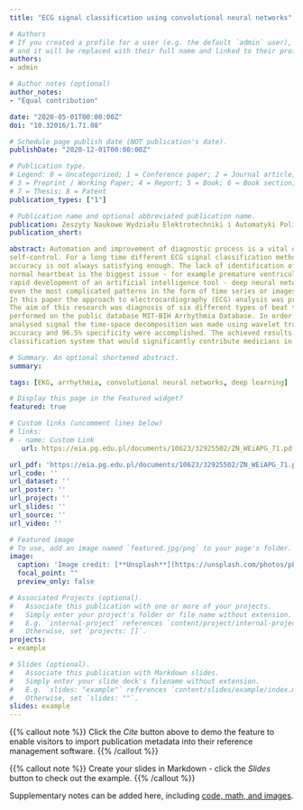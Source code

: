 ```yaml
---
title: "ECG signal classification using convolutional neural networks"

# Authors
# If you created a profile for a user (e.g. the default `admin` user), write the username (folder name) here 
# and it will be replaced with their full name and linked to their profile.
authors:
- admin

# Author notes (optional)
author_notes:
- "Equal contribution"

date: "2020-05-01T00:00:00Z"
doi: "10.32016/1.71.08"

# Schedule page publish date (NOT publication's date).
publishDate: "2020-12-01T00:00:00Z"

# Publication type.
# Legend: 0 = Uncategorized; 1 = Conference paper; 2 = Journal article;
# 3 = Preprint / Working Paper; 4 = Report; 5 = Book; 6 = Book section;
# 7 = Thesis; 8 = Patent
publication_types: ["1"]

# Publication name and optional abbreviated publication name.
publication: Zeszyty Naukowe Wydziału Elektrotechniki i Automatyki Politechniki Gdańskiej
publication_short: 

abstract: Automation and improvement of diagnostic process is a vital element of medicine development and patient’s condition 
self-control. For a long time different ECG signal classification methods exist and are successfully applied, nevertheless their 
accuracy is not always satisfying enough. The lack of identification of an existing abnormality, which is very similar to a 
normal heartbeat is the biggest issue - for example premature ventricular contraction. Over the past few years there was a 
rapid development of an artificial intelligence tool - deep neural networks. They characterise by a high classification ability 
even the most complicated patterns in the form of time series or images, often based on features unnoticeable for human eye. 
In this paper the approach to electrocardiography (ECG) analysis was presented, taking into consideration a single heartbeat. 
The aim of this research was diagnosis of six different types of beat that may indicate arrhythmia occurrence. The study were 
performed on the public database MIT-BIH Arrhythmia Database. In order to enhance feature extraction quality of the 
analysed signal the time-space decomposition was made using wavelet transform. The satisfying performance with 92.4% 
accuracy and 96.5% specificity were accomplished. The achieved results may be used to develop an automatic heartbeat 
classification system that would significantly contribute medicians in the arduous process of data analysis.

# Summary. An optional shortened abstract.
summary: 

tags: [EKG, arrhythmia, convolutional neural networks, deep learning]

# Display this page in the Featured widget?
featured: true

# Custom links (uncomment lines below)
# links:
# - name: Custom Link
   url: https://eia.pg.edu.pl/documents/10623/32925502/ZN_WEiAPG_71.pdf

url_pdf: 'https://eia.pg.edu.pl/documents/10623/32925502/ZN_WEiAPG_71.pdf'
url_code: ''
url_dataset: ''
url_poster: ''
url_project: ''
url_slides: ''
url_source: ''
url_video: ''

# Featured image
# To use, add an image named `featured.jpg/png` to your page's folder. 
image:
  caption: 'Image credit: [**Unsplash**](https://unsplash.com/photos/pLCdAaMFLTE)'
  focal_point: ""
  preview_only: false

# Associated Projects (optional).
#   Associate this publication with one or more of your projects.
#   Simply enter your project's folder or file name without extension.
#   E.g. `internal-project` references `content/project/internal-project/index.md`.
#   Otherwise, set `projects: []`.
projects:
- example

# Slides (optional).
#   Associate this publication with Markdown slides.
#   Simply enter your slide deck's filename without extension.
#   E.g. `slides: "example"` references `content/slides/example/index.md`.
#   Otherwise, set `slides: ""`.
slides: example
---
```


{{% callout note %}}
Click the *Cite* button above to demo the feature to enable visitors to import publication metadata into their reference management software.
{{% /callout %}}

{{% callout note %}}
Create your slides in Markdown - click the *Slides* button to check out the example.
{{% /callout %}}

Supplementary notes can be added here, including [code, math, and images](https://wowchemy.com/docs/writing-markdown-latex/).
